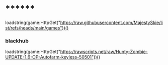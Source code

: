 # ******

loadstring(game:HttpGet("https://raw.githubusercontent.com/MajestySkie/list/refs/heads/main/games"))()

### blackhub

loadstring(game:HttpGet("https://rawscripts.net/raw/Hunty-Zombie-UPDATE-1.6-OP-Autofarm-keyless-50501"))()

